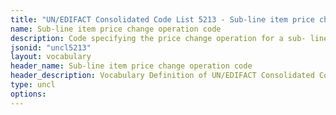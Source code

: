 ```yaml
---
title: "UN/EDIFACT Consolidated Code List 5213 - Sub-line item price change operation code (20B) JSON-LD Vocabulary"
name: Sub-line item price change operation code
description: Code specifying the price change operation for a sub- line item.
jsonid: "uncl5213"
layout: vocabulary
header_name: Sub-line item price change operation code
header_description: Vocabulary Definition of UN/EDIFACT Consolidated Code List 5213 - Sub-line item price change operation code (20B) semantics in HTML format. JSON-LD format is available at [uncl5213.jsonld](/vocabulary/uncl5213.jsonld)
type: uncl
options:
---
```

